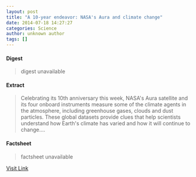 ```yaml
---
layout: post
title: "A 10-year endeavor: NASA's Aura and climate change"
date: 2014-07-18 14:27:27
categories: Science
author: unknown author
tags: []
---
```



#### Digest
>digest unavailable

#### Extract
>Celebrating its 10th anniversary this week, NASA's Aura satellite and its four onboard instruments measure some of the climate agents in the atmosphere, including greenhouse gases, clouds and dust particles. These global datasets provide clues that help scientists understand how Earth's climate has varied and how it will continue to change....

#### Factsheet
>factsheet unavailable

[Visit Link](http://feeds.sciencedaily.com/~r/sciencedaily/~3/Or_dKVgKSwg/140718102727.htm)


